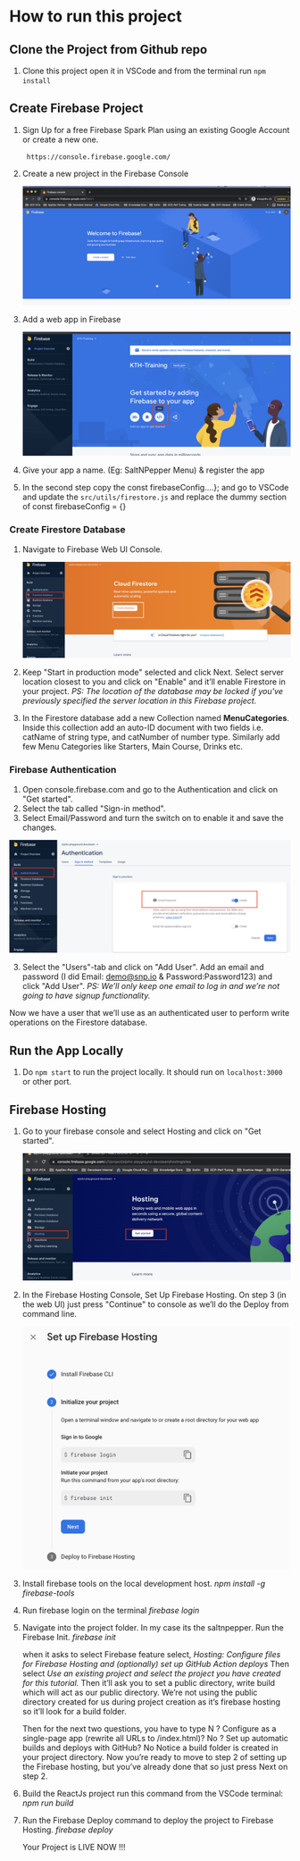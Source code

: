 # How to run this project
## Clone the Project from Github repo 

1. Clone this project open it in VSCode and from the terminal run 
	`npm install`

## Create Firebase Project 

1. Sign Up for a free Firebase Spark Plan using an existing Google Account or create a new one.
		
		https://console.firebase.google.com/

2. Create a new project in the Firebase Console

	![Create New Project](/src/assets/help/create_project.png)

3. Add a web app in Firebase

	![Register a app](/src/assets/help/add_an_app.png)

4. Give your app a name. (Eg: SaltNPepper Menu) & register the app

5. In the second step copy the 
	const firebaseConfig....}; 
	and go to VSCode and update the `src/utils/firestore.js` and replace the dummy section of const firebaseConfig = {}

### Create Firestore Database

1. Navigate to Firebase Web UI Console.

	![Create New Firestore Database](/src/assets/help/create_firestore.png)

2. Keep "Start in production mode" selected and click Next. Select server location closest to you and click on "Enable" and it’ll enable Firestore in your project.
*PS: The location of the database may be locked if you've previously specified the server location in this Firebase project.*

3. In the Firestore database add a new Collection named **MenuCategories**. Inside this collection add an auto-ID document with two fields i.e. catName of string type, and catNumber of number type. Similarly add few Menu Categories like Starters, Main Course, Drinks etc.

### Firebase Authentication

1. Open console.firebase.com and go to the Authentication and click on "Get started".
2. Select the tab called "Sign-in method".
3. Select Email/Password and turn the switch on to enable it and save the changes.

![Authentication](/src/assets/help/firebase_auth.png)

3. Select the "Users"-tab and click on "Add User". Add an email and password (I did Email: demo@snp.io & Password:Password123) and click "Add User". 
*PS: We’ll only keep one email to log in and we’re not going to have signup functionality.*

Now we have a user that we’ll use as an authenticated user to perform write operations on the Firestore database.

## Run the App Locally

1. Do `npm start` to run the project locally. It should run on `localhost:3000` or other port.

## Firebase Hosting

1. Go to your firebase console and select Hosting and click on "Get started".

	![Hosting](/src/assets/help/hosting.png)

2. In the Firebase Hosting Console, Set Up Firebase Hosting. On step 3 (in the web UI) just press "Continue" to console as we’ll do the Deploy from command line.

	![Hosting Setup](/src/assets/help/hosting_config.png)


3. Install firebase tools on the local development host.
	*npm install -g firebase-tools*

4. Run firebase login on the terminal
	*firebase login*

5. Navigate into the project folder. In my case its the saltnpepper. Run the Firebase Init. 
	*firebase init*

    when it asks to select Firebase feature select, 
		*Hosting: Configure files for Firebase Hosting and (optionally) set up GitHub Action deploys*
	Then select 
		*Use an existing project and select the project you have created for this tutorial.*
	Then it’ll ask you to set a public directory, write build which will act as our public directory. We’re not using the public directory created for us during project creation as it’s firebase hosting so it’ll look for a build folder.
	
	Then for the next two questions, you have to type N
		? Configure as a single-page app (rewrite all URLs to /index.html)? No
		? Set up automatic builds and deploys with GitHub? No
	Notice a build folder is created in your project directory. Now you’re ready to move to step 2 of setting up the Firebase hosting, but you’ve already done that so just press Next on step 2.

6. Build the ReactJs project run this command from the VSCode terminal:
	*npm run build*

7. Run the Firebase Deploy command to deploy the project to Firebase Hosting.
 	*firebase deploy*

	Your Project is LIVE NOW !!!
